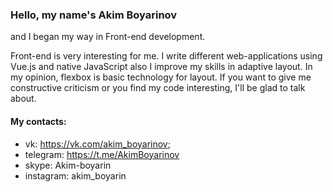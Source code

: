 ### Hello, my name's Akim Boyarinov

and I began my way in Front-end development.    

Front-end is very interesting for me. I write different web-applications using Vue.js and native JavaScript also I improve my skills in adaptive layout. In my opinion, flexbox is basic technology for layout. If you want to give me сonstructive criticism or you find my code interesting, I'll be glad to talk about.

#### My contacts:
* vk: https://vk.com/akim_boyarinov;
* telegram: https://t.me/AkimBoyarinov
* skype: Akim-boyarin
* instagram: akim_boyarin
